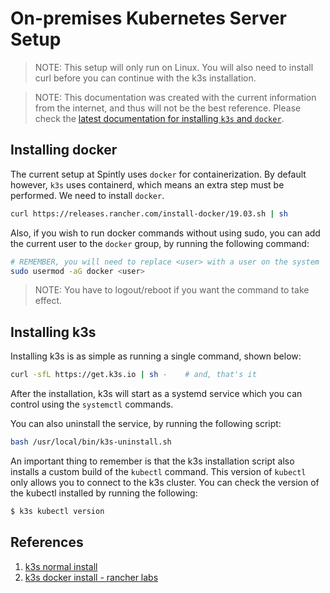 # On-premises Kubernetes Server Setup

> NOTE: This setup will only run on Linux.
> You will also need to install curl before you can continue with the k3s installation.

> NOTE: This documentation was created with the current information from the internet, and thus will not be the best reference. Please check the [latest documentation for installing `k3s` and `docker`](https://rancher.com/docs/k3s/latest/en/advanced/).

## Installing docker

The current setup at Spintly uses `docker` for containerization. By default however, `k3s` uses containerd, which means an extra step must be performed. We need to install `docker`.

```bash
curl https://releases.rancher.com/install-docker/19.03.sh | sh
```

Also, if you wish to run docker commands without using sudo, you can add the current user to the `docker` group, by running the following command:

```bash
# REMEMBER, you will need to replace <user> with a user on the system
sudo usermod -aG docker <user>
```

> NOTE: You have to logout/reboot if you want the command to take effect.

## Installing k3s

Installing k3s is as simple as running a single command, shown below:

```bash
curl -sfL https://get.k3s.io | sh -    # and, that's it 
```

After the installation, k3s will start as a systemd service which you can control using the `systemctl` commands.

You can also uninstall the service, by running the following script:

```bash
bash /usr/local/bin/k3s-uninstall.sh
```

An important thing to remember is that the k3s installation script also installs a custom build of the `kubectl` command. This version of `kubectl` only allows you to connect to the k3s cluster. You can check the version of the kubectl installed by running the following:

``` bash
$ k3s kubectl version
```



## References

1. [k3s normal install](https://k3s.io/)
1. [k3s docker install - rancher labs](https://rancher.com/docs/k3s/latest/en/advanced/)